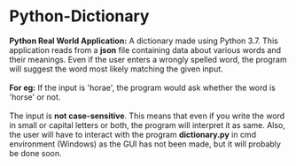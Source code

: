 # Python-Dictionary
**Python Real World Application:** A dictionary made using Python 3.7. This application reads from a **json** file containing data about various words and their meanings. Even if the user enters a wrongly spelled word, the program will suggest the word most likely matching the given input.
<br></br>
**For eg:** If the input is 'horae', the program would ask whether the word is 'horse' or not.
<br></br>
The input is **not case-sensitive**. This means that even if you write the word in small or capital letters or both, the program will interpret it as same. Also, the user will have to interact with the program **dictionary.py** in cmd environment (Windows) as the GUI has not been made, but it will probably be done soon.
